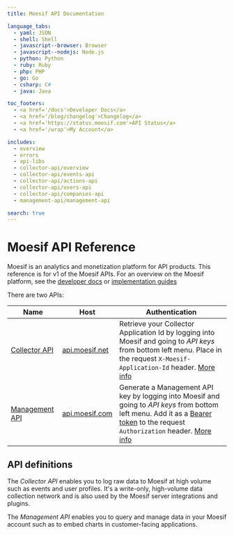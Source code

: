 ```yaml
---
title: Moesif API Documentation

language_tabs:
  - yaml: JSON
  - shell: Shell
  - javascript--browser: Browser
  - javascript--nodejs: Node.js
  - python: Python
  - ruby: Ruby
  - php: PHP
  - go: Go
  - csharp: C#
  - java: Java

toc_footers:
  - <a href='/docs'>Developer Docs</a>
  - <a href='/blog/changelog'>Changelog</a>
  - <a href='https://status.moesif.com'>API Status</a>
  - <a href='/wrap'>My Account</a>

includes:
  - overview
  - errors
  - api-libs
  - collector-api/overview
  - collector-api/events-api
  - collector-api/actions-api
  - collector-api/users-api
  - collector-api/companies-api
  - management-api/management-api

search: true
---
```


# Moesif API Reference

Moesif is an analytics and monetization platform for API products. This reference is for v1 of the Moesif APIs.
For an overview on the Moesif platform, see the [developer docs](/docs) or [implementation guides](https://www.moesif.com/implementation)

There are two APIs:

|Name|Host|Authentication|
|----|----|--------------|
|[Collector API](#collector-api)|[api.moesif.net](https://api.moesif.net)|Retrieve your Collector Application Id by logging into Moesif and going to _API keys_ from bottom left menu. Place in the request `X-Moesif-Application-Id` header. [More info](#collector-api)|
|[Management API](#management-api)|[api.moesif.com](https://api.moesif.com)|Generate a Management API key by logging into Moesif and going to _API keys_ from bottom left menu. Add it as a [Bearer token](https://swagger.io/docs/specification/authentication/bearer-authentication/) to the request `Authorization` header. [More info](#management-api)|

## API definitions

The _Collector API_ enables you to log raw data to Moesif at high volume such as events and user profiles. It's a write-only, high-volume data collection network and is also used by the Moesif server integrations and plugins.

The _Management API_ enables you to query and manage data in your Moesif account such as to embed charts in customer-facing applications.

